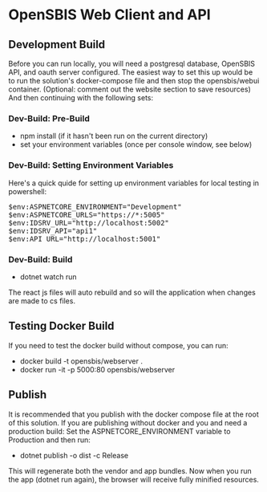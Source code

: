 # OpenSBIS Web Client and API

## Development Build
Before you can run locally, you will need a postgresql database, OpenSBIS API, and oauth server configured. The easiest way to set this up would be to run the solution's docker-compose file and then stop the opensbis/webui container. (Optional: comment out the website section to save resources) And then continuing with the following sets:

### Dev-Build: Pre-Build 
* npm install (if it hasn't been run on the current directory)
* set your environment variables (once per console window, see below)

### Dev-Build: Setting Environment Variables
Here's a quick quide for setting up environment variables for local testing in powershell:

<pre>
$env:ASPNETCORE_ENVIRONMENT="Development"
$env:ASPNETCORE_URLS="https://*:5005"
$env:IDSRV_URL="http://localhost:5002"
$env:IDSRV_API="api1"
$env:API_URL="http://localhost:5001"
</pre>

### Dev-Build: Build
* dotnet watch run

The react js files will auto rebuild and so will the application when changes are made to cs files.

## Testing Docker Build
If you need to test the docker build without compose, you can run:
* docker build -t opensbis/webserver .
* docker run -it -p 5000:80 opensbis/webserver

## Publish
It is recommended that you publish with the docker compose file at the root of this solution. If you are publishing without docker and you and need a production build: Set the ASPNETCORE_ENVIRONMENT variable to Production and then run:

* dotnet publish -o dist -c Release

This will regenerate both the vendor and app bundles. Now when you run the app (dotnet run again), the browser will receive fully minified resources.